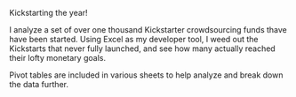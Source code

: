 Kickstarting the year!

I analyze a set of over one thousand Kickstarter crowdsourcing funds thave have been started. Using Excel as my developer tool, I weed out the Kickstarts that never fully launched, and see how many actually reached their lofty monetary goals.

Pivot tables are included in various sheets to help analyze and break down the data further.
